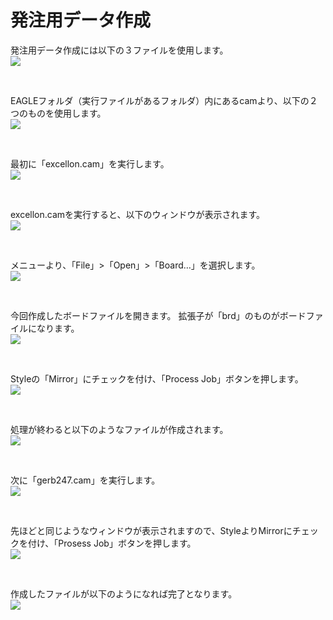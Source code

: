 # 発注用データ作成


発注用データ作成には以下の３ファイルを使用します。
<br>
![](circuit2-11-01.jpg)

<br>

EAGLEフォルダ（実行ファイルがあるフォルダ）内にあるcamより、以下の２つのものを使用します。
<br>
![](circuit2-11-02.jpg)

<br>

最初に「excellon.cam」を実行します。
<br>
![](circuit2-11-02-2.jpg)

<br>

excellon.camを実行すると、以下のウィンドウが表示されます。
<br>
![](circuit2-11-03.jpg)

<br>

メニューより、「File」>「Open」>「Board…」を選択します。
<br>
![](circuit2-11-04.jpg)

<br>

今回作成したボードファイルを開きます。
拡張子が「brd」のものがボードファイルになります。
<br>
![](circuit2-11-05.jpg)

<br>

Styleの「Mirror」にチェックを付け、「Process Job」ボタンを押します。
<br>
![](circuit2-11-06.jpg)

<br>

処理が終わると以下のようなファイルが作成されます。
<br>
![](circuit2-11-07.jpg)

<br>

次に「gerb247.cam」を実行します。
<br>
![](circuit2-11-08.jpg)

<br>

先ほどと同じようなウィンドウが表示されますので、StyleよりMirrorにチェックを付け、「Prosess Job」ボタンを押します。
<br>
![](circuit2-11-09.jpg)

<br>

作成したファイルが以下のようになれば完了となります。
<br>
![](circuit2-11-10.jpg)

